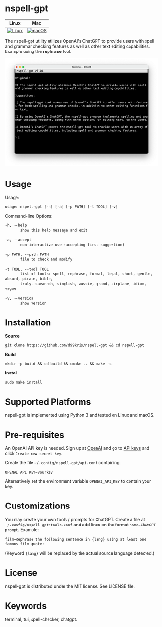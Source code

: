 nspell-gpt
==========

| **Linux** | **Mac** |
|-----------|---------|
| [![Linux](https://github.com/d99kris/nspell-gpt/workflows/Linux/badge.svg)](https://github.com/d99kris/nspell-gpt/actions?query=workflow%3ALinux) | [![macOS](https://github.com/d99kris/nspell-gpt/workflows/macOS/badge.svg)](https://github.com/d99kris/nspell-gpt/actions?query=workflow%3AmacOS) |

The nspell-gpt utility utilizes OpenAI's ChatGPT to provide users with
spell and grammar checking features as well as other text editing
capabilities. Example using the **rephrase** tool:

![screenshot nspell-gpt](/doc/screenshot-nspell-gpt.png)


Usage
=====
Usage:

    usage: nspell-gpt [-h] [-a] [-p PATH] [-t TOOL] [-v]

Command-line Options:

    -h, --help
           show this help message and exit

    -a, --accept
           non-interactive use (accepting first suggestion)

    -p PATH, --path PATH
           file to check and modify

    -t TOOL, --tool TOOL
           list of tools: spell, rephrase, formal, legal, short, gentle, absurd, pirate, bible,
           truly, savannah, singlish, aussie, grand, airplane, idiom, vague

    -v, --version
           show version


Installation
============
**Source**

    git clone https://github.com/d99kris/nspell-gpt && cd nspell-gpt

**Build**

    mkdir -p build && cd build && cmake .. && make -s

**Install**

    sudo make install


Supported Platforms
===================
nspell-gpt is implemented using Python 3 and tested on Linux and macOS.


Pre-requisites
==============
An OpenAI API key is needed. Sign up at [OpenAI](https://platform.openai.com/)
and go to [API keys](https://platform.openai.com/account/api-keys) and click
`Create new secret key`.

Create the file `~/.config/nspell-gpt/api.conf` containing

    OPENAI_API_KEY=yourkey

Alternatively set the environment variable `OPENAI_API_KEY` to contain your
key.


Customizations
==============
You may create your own tools / prompts for ChatGPT. Create a file at
`~/.config/nspell-gpt/tools.conf` and add lines on the format
`name=ChatGPT prompt`. Example:

    film=Rephrase the following sentence in {lang} using at least one famous film quote:

(Keyword `{lang}` will be replaced by the actual source language detected.)


License
=======
nspell-gpt is distributed under the MIT license. See LICENSE file.


Keywords
========
terminal, tui, spell-checker, chatgpt.
